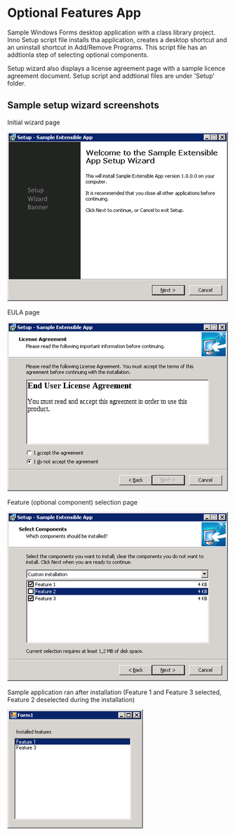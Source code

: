 # Optional Features App
Sample Windows Forms desktop application with a class library project. Inno Setup script file installs tha application, creates a desktop shortcut and an uninstall shortcut in Add/Remove Programs. This script file has an addtionla step of selecting optional components.

Setup wizard also displays a license agreement page with a sample licence agreement document. Setup script and addtional files are under 'Setup' folder.

## Sample setup wizard screenshots

Initial wizard page

![Sample setup wizard screenshot](Docs/first_page.png)

EULA page

![Sample EULA wizard page](Docs/eula_page.png)

Feature (optional component) selection page

![Sample EULA wizard page](Docs/feature_selection_page.png)

Sample application ran after installation (Feature 1 and Feature 3 selected, Feature 2 deselected during the installation)

![Sample EULA wizard page](Docs/installed_app.png)
